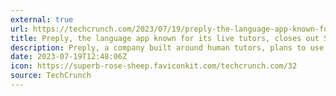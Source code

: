 ```yaml
---
external: true
url: https://techcrunch.com/2023/07/19/preply-the-language-app-known-for-its-live-tutors-closes-out-series-c-at-120m-and-doubles-down-on-ai/
title: Preply, the language app known for its live tutors, closes out Series C at $120M and doubles down on AI
description: Preply, a company built around human tutors, plans to use the funding to double down on artificial intelligence.
date: 2023-07-19T12:48:06Z
icon: https://superb-rose-sheep.faviconkit.com/techcrunch.com/32
source: TechCrunch
---
```


